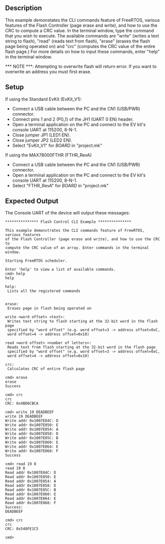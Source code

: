 ## Description

This example demonstates the CLI commands feature of FreeRTOS, various features of the Flash Controller (page erase and write), and how to use the CRC to compute a CRC value. In the terminal window, type the command that you wish to execute. The available commands are "write" (writes a text string to flash), "read" (reads text from flash), "erase" (erases the flash page being operated on) and "crc" (computes the CRC value of the entire flash page.) For more details on how to input these commands, enter "help" in the terminal window.

*** NOTE ***: Attempting to overwrite flash will return error. If you want to overwrite an address you must first erase.

## Setup

If using the Standard EvKit (EvKit_V1):
-   Connect a USB cable between the PC and the CN1 (USB/PWR) connector.
-   Connect pins 1 and 2 (P0_1) of the JH1 (UART 0 EN) header.
-   Open a terminal application on the PC and connect to the EV kit's console UART at 115200, 8-N-1.
-   Close jumper JP1 (LED1 EN).
-   Close jumper JP2 (LED2 EN).
-	Select "EvKit\_V1" for _BOARD_ in "project.mk"

If using the MAX78000FTHR (FTHR_RevA)
-   Connect a USB cable between the PC and the CN1 (USB/PWR) connector.
-	Open a terminal application on the PC and connect to the EV kit's console UART at 115200, 8-N-1.
-	Select "FTHR\_RevA" for _BOARD_ in "project.mk"

## Expected Output

The Console UART of the device will output these messages:

```
*************** Flash Control CLI Example ***************

This example demonstrates the CLI commands feature of FreeRTOS, various features
of the Flash Controller (page erase and write), and how to use the CRC to
compute the CRC value of an array. Enter commands in the terminal window.

Starting FreeRTOS scheduler.

Enter 'help' to view a list of available commands.
cmd> help
help

help:
 Lists all the registered commands


erase:
 Erases page in flash being operated on

write <word offset> <text>:
 Writes text string to flash starting at the 32-bit word in the flash page
 specified by "word offset" (e.g. word offset=3 -> address offset=0xC,
 word offset=4 -> address offset=0x10)

read <word offset> <number of letters>:
 Reads text from flash starting at the 32-bit word in the flash page
 specified by "word offset" (e.g. word offset=3 -> address offset=0xC,
 word offset=4 -> address offset=0x10)

crc:
 Calculates CRC of entire flash page

cmd> erase
erase
Success

cmd> crc
crc
CRC: 0x4BD6CBCA

cmd> write 19 DEADBEEF
write 19 DEADBEEF
Write addr 0x1007E04C: D
Write addr 0x1007E050: E
Write addr 0x1007E054: A
Write addr 0x1007E058: D
Write addr 0x1007E05C: B
Write addr 0x1007E060: E
Write addr 0x1007E064: E
Write addr 0x1007E068: F
Success

cmd> read 19 8
read 19 8
Read addr 0x1007E04C: D
Read addr 0x1007E050: E
Read addr 0x1007E054: A
Read addr 0x1007E058: D
Read addr 0x1007E05C: B
Read addr 0x1007E060: E
Read addr 0x1007E064: E
Read addr 0x1007E068: F
Success:
DEADBEEF

cmd> crc
crc
CRC: 0x540FE1C5

cmd>
```